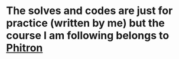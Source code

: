 # The solves and codes are just for practice (written by me) but the course I am following belongs to [Phitron](https://phitron.io/)